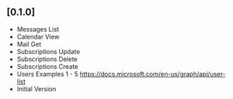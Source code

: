 ## [0.1.0]
* Messages List
* Calendar View
* Mail Get
* Subscriptions Update
* Subscriptions Delete
* Subscriptions Create
* Users Examples 1 - 5 https://docs.microsoft.com/en-us/graph/api/user-list
* Initial Version
